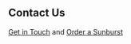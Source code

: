 ## Contact Us

[Get in Touch](https://gpna.org/info/33900) and [Order a Sunburst](https://gpna.org/info/29988)
